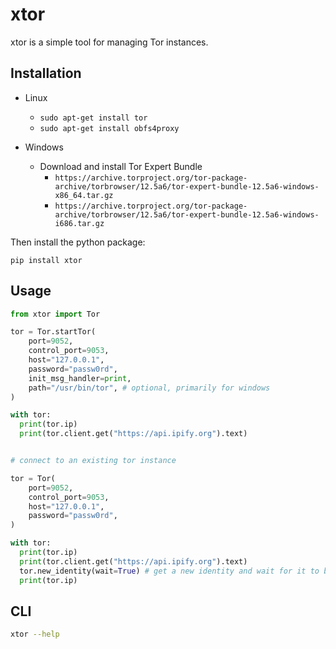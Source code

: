 xtor
===============================

xtor is a simple tool for managing Tor instances.

## Installation

- Linux
  - `sudo apt-get install tor`
  - `sudo apt-get install obfs4proxy`

- Windows
  - Download and install Tor Expert Bundle
    - `https://archive.torproject.org/tor-package-archive/torbrowser/12.5a6/tor-expert-bundle-12.5a6-windows-x86_64.tar.gz`
    - `https://archive.torproject.org/tor-package-archive/torbrowser/12.5a6/tor-expert-bundle-12.5a6-windows-i686.tar.gz`

Then install the python package:

`pip install xtor`

## Usage

```python
from xtor import Tor

tor = Tor.startTor(
    port=9052,
    control_port=9053,
    host="127.0.0.1",
    password="passw0rd",
    init_msg_handler=print,
    path="/usr/bin/tor", # optional, primarily for windows
)

with tor:
  print(tor.ip)
  print(tor.client.get("https://api.ipify.org").text)


# connect to an existing tor instance

tor = Tor(
    port=9052,
    control_port=9053,
    host="127.0.0.1",
    password="passw0rd",
)

with tor:
  print(tor.ip)
  print(tor.client.get("https://api.ipify.org").text)
  tor.new_identity(wait=True) # get a new identity and wait for it to be ready (new ip)
  print(tor.ip)
```

## CLI

```bash
xtor --help
```
